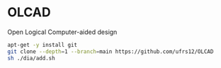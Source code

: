 # OLCAD
Open Logical Computer-aided design

```bash
apt-get -y install git
git clone --depth=1 --branch=main https://github.com/ufrs12/OLCAD
sh ./dia/add.sh

```